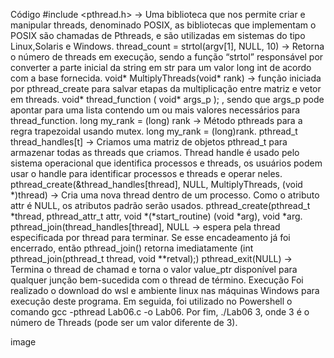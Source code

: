 Código
#include <pthread.h> → Uma biblioteca que nos permite criar e manipular threads, denominado POSIX, as bibliotecas que implementam o POSIX são chamadas de Pthreads, e são utilizadas em sistemas do tipo Linux,Solaris e Windows.
thread_count = strtol(argv[1], NULL, 10) → Retorna o número de threads em execução, sendo a função “strtol” responsável por converter a parte inicial da string em str para um valor long int de acordo com a base fornecida.
void* MultiplyThreads(void* rank) → função iniciada por pthread_create para salvar etapas da multiplicação entre matriz e vetor em threads. void* thread_function ( void* args_p ); , sendo que args_p pode apontar para uma lista contendo um ou mais valores necessários para thread_function.
long my_rank = (long) rank → Método pthreads para a regra trapezoidal usando mutex. long my_rank = (long)rank.
pthread_t thread_handles[t] → Criamos uma matriz de objetos pthread_t para armazenar todas as threads que criamos. Thread handle é usado pelo sistema operacional que identifica processos e threads, os usuários podem usar o handle para identificar processos e threads e operar neles.
pthread_create(&thread_handles[thread], NULL, MultiplyThreads, (void *)thread) → Cria uma nova thread dentro de um processo. Como o atributo attr é NULL, os atributos padrão serão usados. pthread_create(pthread_t *thread, pthread_attr_t attr, void *(*start_routine) (void *arg), void *arg.
pthread_join(thread_handles[thread], NULL → espera pela thread especificada por thread para terminar. Se esse encadeamento já foi encerrado, então pthread_join() retorna imediatamente (int pthread_join(pthread_t thread, void **retval);)
pthread_exit(NULL) → Termina o thread de chamad e torna o valor value_ptr disponível para qualquer junção bem-sucedida com o thread de término.
Execução
Foi realizado o download do wsl e ambiente linux nas máquinas Windows para execução deste programa. Em seguida, foi utilizado no Powershell o comando gcc -pthread Lab06.c -o Lab06. Por fim, ./Lab06 3, onde 3 é o número de Threads (pode ser um valor diferente de 3).

image
